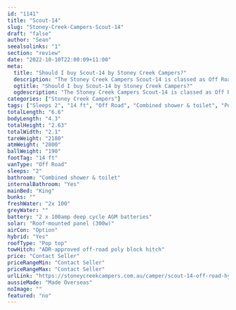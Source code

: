 ```yaml
---
id: "1141"
title: "Scout-14"
slug: "Stoney-Creek-Campers-Scout-14"
draft: "false"
author: "Sean"
seealsolinks: "1"
section: "review"
date: "2022-10-10T22:00:09+11:00"
meta:
  title: "Should I buy Scout-14 by Stoney Creek Campers?"
  description: "The Stoney Creek Campers Scout-14 is classed as Off Road, and sleeps 2 people. It is Made Overseas and comes in at 14 ft. It generally has Combined shower & toilet."
  ogtitle: "Should I buy Scout-14 by Stoney Creek Campers?"
  ogdescription: "The Stoney Creek Campers Scout-14 is classed as Off Road, and sleeps 2 people. It is Made Overseas and comes in at 14 ft. It generally has Combined shower & toilet."
categories: ["Stoney Creek Campers"]
tags: ["Sleeps 2", "14 ft", "Off Road", "Combined shower & toilet", "Pop top", "Price Unknown"]
totalLength: "6.6"
bodyLength: "4.3"
totalHeight: "2.63"
totalWidth: "2.1"
tareWeight: "2180"
atmWeight: "2800"
ballWeight: "190"
footTag: "14 ft"
vanType: "Off Road"
sleeps: "2"
bathroom: "Combined shower & toilet"
internalBathroom: "Yes"
mainBed: "King"
bunks: ""
freshWater: "2x 100"
greyWater: ""
battery: "2 x 100amp deep cycle AGM batteries"
solar: "Roof-mounted panel (300w)"
airCon: "Option"
hybrid: "Yes"
roofType: "Pop top"
towHitch: "ADR-approved off-road poly block hitch"
price: "Contact Seller"
priceRangeMin: "Contact Seller"
priceRangeMax: "Contact Seller"
urlLink: "https://stoneycreekcampers.com.au/camper/scout-14-off-road-hybrid-caravan/"
aussieMade: "Made Overseas"
noImage: ""
featured: "no"
---
```

